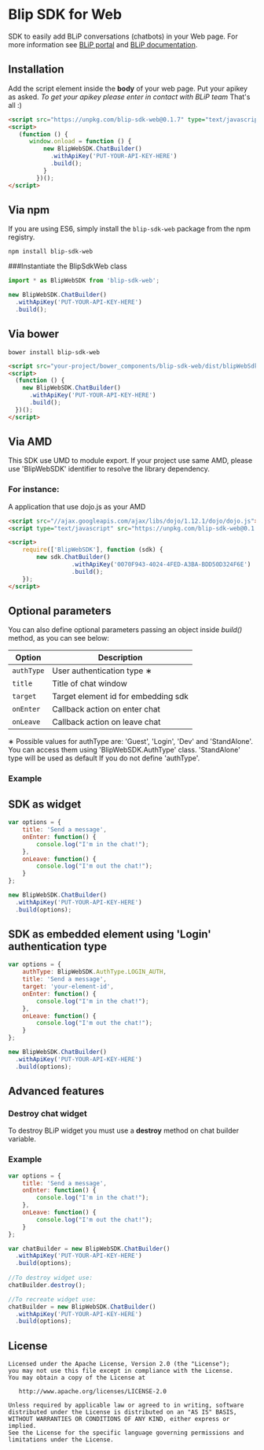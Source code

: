 
Blip SDK for Web
======

SDK to easily add BLiP conversations (chatbots) in your Web page. For more information see [BLiP portal][1] and [BLiP documentation][2].

Installation
--------

Add the script element inside the **body** of your web page. Put your apikey as asked. *To get your apikey please enter in contact with BLiP team*
That's all :)

```html
<script src="https://unpkg.com/blip-sdk-web@0.1.7" type="text/javascript"></script>
<script>
   (function () {
      window.onload = function () {
          new BlipWebSDK.ChatBuilder()
            .withApiKey('PUT-YOUR-API-KEY-HERE')
            .build();
          }
        })();
</script>
```

Via npm
--------

If you are using ES6, simply install the `blip-sdk-web` package from the npm registry.

`npm install blip-sdk-web`

###Instantiate the BlipSdkWeb class

```javascript
import * as BlipWebSDK from 'blip-sdk-web';

new BlipWebSDK.ChatBuilder()
  .withApiKey('PUT-YOUR-API-KEY-HERE')
  .build();
```

Via bower
--------

`bower install blip-sdk-web`

```html
<script src="your-project/bower_components/blip-sdk-web/dist/blipWebSdk.js" type="text/javascript"></script>
<script>
  (function () {
    new BlipWebSDK.ChatBuilder()
      .withApiKey('PUT-YOUR-API-KEY-HERE')
      .build();
  })();
</script>
```

Via AMD
--------

This SDK use UMD to module export. If your project use same AMD, please use 'BlipWebSDK' identifier to resolve the library dependency.

### For instance:

A application that use dojo.js as your AMD

```html
<script src="//ajax.googleapis.com/ajax/libs/dojo/1.12.1/dojo/dojo.js"></script>
<script type="text/javascript" src="https://unpkg.com/blip-sdk-web@0.1.7"></script>

<script>
    require(['BlipWebSDK'], function (sdk) {
        new sdk.ChatBuilder()
                  .withApiKey('0070F943-4024-4FED-A3BA-BDD50D324F6E')
                  .build();
    });
</script>
```

Optional parameters
-------

You can also define optional parameters passing an object inside *build()* method, as you can see below:

| Option | Description |
| --- | --- |
| `authType` | User authentication type &#8727; |
| `title` | Title of chat window |
| `target` | Target element id for embedding sdk |
| `onEnter` | Callback action on enter chat |
| `onLeave` | Callback action on leave chat |

&#8727; Possible values for authType are: 'Guest', 'Login', 'Dev' and 'StandAlone'. You can access them using 'BlipWebSDK.AuthType' class. 'StandAlone' type will be used as default If you do not define 'authType'.

### Example

## SDK as widget

```javascript
var options = {
    title: 'Send a message',
    onEnter: function() {
        console.log("I'm in the chat!");
    },
    onLeave: function() {
        console.log("I'm out the chat!");
    }
};

new BlipWebSDK.ChatBuilder()
  .withApiKey('PUT-YOUR-API-KEY-HERE')
  .build(options);
```

## SDK as embedded element using 'Login' authentication type

```javascript
var options = {
    authType: BlipWebSDK.AuthType.LOGIN_AUTH,
    title: 'Send a message',
    target: 'your-element-id',
    onEnter: function() {
        console.log("I'm in the chat!");
    },
    onLeave: function() {
        console.log("I'm out the chat!");
    }
};

new BlipWebSDK.ChatBuilder()
  .withApiKey('PUT-YOUR-API-KEY-HERE')
  .build(options);
```

## Advanced features

### Destroy chat widget

To destroy BLiP widget you must use a **destroy** method on chat builder variable.

### Example

```javascript
var options = {
    title: 'Send a message',
    onEnter: function() {
        console.log("I'm in the chat!");
    },
    onLeave: function() {
        console.log("I'm out the chat!");
    }
};

var chatBuilder = new BlipWebSDK.ChatBuilder()
  .withApiKey('PUT-YOUR-API-KEY-HERE')
  .build(options);
  
//To destroy widget use:
chatBuilder.destroy();

//To recreate widget use:
chatBuilder = new BlipWebSDK.ChatBuilder()
  .withApiKey('PUT-YOUR-API-KEY-HERE')
  .build(options);
```


License
-------

    Licensed under the Apache License, Version 2.0 (the "License");
    you may not use this file except in compliance with the License.
    You may obtain a copy of the License at

       http://www.apache.org/licenses/LICENSE-2.0

    Unless required by applicable law or agreed to in writing, software
    distributed under the License is distributed on an "AS IS" BASIS,
    WITHOUT WARRANTIES OR CONDITIONS OF ANY KIND, either express or implied.
    See the License for the specific language governing permissions and
    limitations under the License.


 [1]: https://blip.ai
 [2]: https://portal.blip.ai/#/docs/home
